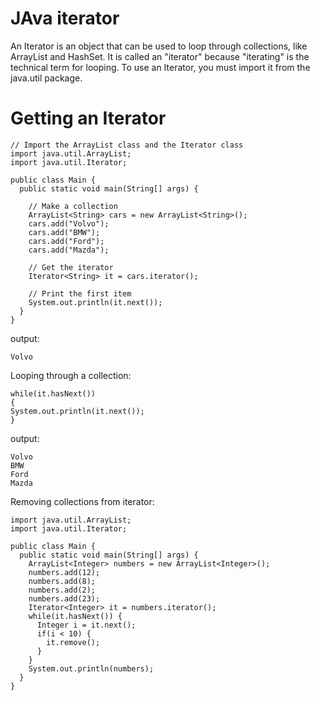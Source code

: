 # JAva iterator

An Iterator is an object that can be used to loop through collections, like ArrayList and HashSet. It is called an "iterator" because "iterating" is the technical term for looping.
To use an Iterator, you must import it from the java.util package.

# Getting an Iterator
```
// Import the ArrayList class and the Iterator class
import java.util.ArrayList;
import java.util.Iterator;

public class Main {
  public static void main(String[] args) {

    // Make a collection
    ArrayList<String> cars = new ArrayList<String>();
    cars.add("Volvo");
    cars.add("BMW");
    cars.add("Ford");
    cars.add("Mazda");

    // Get the iterator
    Iterator<String> it = cars.iterator();

    // Print the first item
    System.out.println(it.next());
  }
}
```


output:
```
Volvo
```
Looping through a collection:

```
while(it.hasNext())
{
System.out.println(it.next());
}
```
output:
```
Volvo
BMW
Ford
Mazda
```


Removing collections from iterator:
```
import java.util.ArrayList;
import java.util.Iterator;

public class Main {
  public static void main(String[] args) {
    ArrayList<Integer> numbers = new ArrayList<Integer>();
    numbers.add(12);
    numbers.add(8);
    numbers.add(2);
    numbers.add(23);
    Iterator<Integer> it = numbers.iterator();
    while(it.hasNext()) {
      Integer i = it.next();
      if(i < 10) {
        it.remove();
      }
    }
    System.out.println(numbers);
  }
}
```





